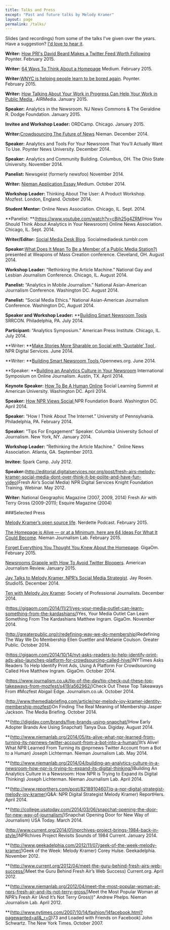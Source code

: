 ```yaml
---
title: Talks and Press
except: "Past and future talks by Melody Kramer"
layout: page
permalink: /talks/
---
```


Slides (and recordings) from some of the talks I've given over the years. Have a suggestion? [I'd love to hear it](https://github.com/melodykramer/talks/issues).


**Writer:** [How PRI's David Beard Makes a Twitter Feed Worth Following](http://www.poynter.org/news/media-innovation/318369/melody-kramer-how-pris-david-beard-makes-a-twitter-feed-worth-following/) Poynter. February 2015.


**Writer:** [64 Ways To Think About a Homepage](https://medium.com/thelist/64-ways-to-think-about-a-news-homepage-223c01952d26) Medium. February 2015.


**Writer:**[WNYC is helping people learn to be bored again](http://www.poynter.org/news/media-innovation/316207/melody-kramer-wnyc-is-helping-people-learn-to-be-bored-again/). Poynter. February 2015.


**Writer:** [How Talking About Your Work in Progress Can Help Your Work in Public Media ](http://airmediaworks.org/blog/sharing-out-loud). AIRMedia. January 2015.


**Speaker:** Analytics in the Newsroom. NJ News Commons & The Geraldine R. Dodge Foundation. January 2015.


**Invitee and Workshop Leader:** ORDCamp. Chicago. January 2015.


**Writer:**[Crowdsourcing The Future of News](http://www.niemanlab.org/2014/12/crowdsourcing-the-future-of-news/) Nieman. December 2014.


**Speaker:** Analytics and Tools For Your Newsroom That You&#8217;ll Actually Want To Use. Poynter News University. December 2014.


**Speaker:** Analytics and Community Building. Columbus, OH. The Ohio State University. November 2014.


**Panelist:** Newsgeist (formerly newsfoo) November 2014.


**Writer:** [Nieman Application Essay ](https://medium.com/thelist/my-nieman-application-essay-59663a303d5b) Medium. October 2014.



**Workshop Leader:** Thinking About The User: A Product Workshop. Mozfest. London, England. October 2014.


**Student Mentor:** Online News Association. Chicago, IL. Sept. 2014.


**Panelist: **(https://www.youtube.com/watch?v=cBjh25g4ZRM)How You Should Think About Analytics in Your Newsroom) Online News Association. Chicago, IL. Sept. 2014.


**Writer/Editor:** [Social Media Desk Blog](http://socialmediadesk.tumblr.com/). Socialmediadesk.tumblr.com


**Speaker:**[What Does It Mean To Be a Member of a Public Media Station?)](https://medium.com/@mkramer/what-does-it-mean-to-be-a-member-of-a-public-media-station-and-what-could-it-mean-59b0d3c90204) presented at Weapons of Mass Creation conference. Cleveland, OH. August 2014.


**Workshop Leader:** “Rethinking the Article Machine.” National Gay and Lesbian Journalism Conference. Chicago, IL. August 2014.


**Panelist:** “Analytics in Mobile Journalism.” National Asian-American Journalism Conference. Washington DC. August 2014.


**Panelist:** “Social Media Ethics.” National Asian-American Journalism Conference. Washington DC, August 2014.


**Speaker and Workshop Leader:** **[Building Smart Newsroom Tools](https://source.opennews.org/en-US/learning/building-smart-newsroom-tools/) SRRCON. Philadelphia, PA. July 2014.


**Participant:** “Analytics Symposium.” American Press Institute. Chicago, IL. July 2014.



**Writer: **[Make Stories More Sharable on Social with ‘Quotable’ Tool ](http://digitalservices.npr.org/post/make-stories-more-shareable-social-media-quotable-images). NPR Digital Services. June 2014.


**Writer: **[Building Smart Newsroom Tools ](https://source.opennews.org/en-US/learning/building-smart-newsroom-tools/)Opennews.org. June 2014.


**Speaker: **[Building an Analytics Culture in Your Newsroom](https://hackpad.com/Heres-Mels-Speech-for-ISOJ-DdutDblUtMs) International Symposium on Online Journalism. Austin, TX. April 2014.


**Keynote Speaker:** [How To Be A Human Online](https://hackpad.com/Heres-Mels-talk-for-the-Social-Learning-Summit-at-American-University-vgIAgSngYEC) Social Learning Summit at American University. Washington DC. April 2014.


**Speaker:** [How NPR Views Social ](https://hackpad.com/Mels-Talk-for-NPR-Foundation-Board-mZ9Zp24TTT9)NPR Foundation Board. Washington DC. April 2014.


**Speaker:** “How I Think About The Internet.” University of Pennsylvania. Philadelphia, PA. February 2014.


**Speaker:** “Tips For Engagement” Speaker. Columbia University School of Journalism. New York, NY. January 2014.


**Workshop Leader:** “Rethinking the Article Machine.”  Online News Association. Atlanta, GA. September 2013.


**Invitee:** Spark Camp. July 2012.


**Speaker:**(http://editorial.digitalservices.npr.org/post/fresh-airs-melody-kramer-social-media-dont-over-think-it-be-polite-and-have-fun-video)Fresh Air’s Social Media) NPR Digital Services Knight Foundation Training. Webinar. May 2012.


**Writer:** National Geographic Magazine (2007, 2009, 2014) Fresh Air with Terry Gross (2009-2011); Esquire Magazine (2004)


###Selected Press


[Melody Kramer&#8217;s open source life][1]. Nerdette Podcast. February 2015.

[The Homepage is Alive &#8212; or at a Minimum, here are 64 Ideas For What It Could Become][2]. Nieman Journalism Lab. February 2015.

[Forget Everything You Thought You Knew About the Homepage][3]. GigaOm. February 2015.

[Newsrooms Grapple with How To Avoid Twitter Bloopers][4]. American Journalism Review. January 2015.

[Jay Talks to Melody Kramer, NPR&#8217;s Social Media Strategist][5]. Jay Rosen. Studio15. December 2014.

[Ten with Melody Joy Kramer][6]. Society of Professional Journalists. December 2014.


  (https://gigaom.com/2014/11/21/yes-your-media-outlet-can-learn-something-from-the-kardashians/)Yes, Your Media Outlet Can Learn Something From The Kardashians Matthew Ingram. GigaOm. November 2014.



  (http://greaterpublic.org/r/redefining-way-we-do-membership)Redefining The Way We Do Membership Ellen Guettler and Melanie Coulson. Greater Public. October 2014.



  (https://gigaom.com/2014/10/14/nyt-asks-readers-to-help-identify-print-ads-also-launches-platform-for-crowdsourcing-called-hive/)NYTimes Asks Readers To Help Identify Print Ads, Using A Platform For Crowdsourcing Called Hive Matthew Ingram. GigaOm. October 2014.



  (https://www.journalism.co.uk/tip-of-the-day/tip-check-out-these-top-takeaways-from-mozfest/s419/a562962/)Check Out These Top Takeaways From #Mozfest Abigail Edge. Journalism.co.uk. October 2014.



  (http://www.themediabriefing.com/article/npr-melody-joy-kramer-identity-membership-mozfest)On Finding The Real Meaning of Membership Jasper Jackson. The Media Briefing. October 2014.



  **(http://digiday.com/brands/five-brands-using-snapchat/)How Early Adopter Brands Are Using Snapchat) Tanya Dua. Digiday. August 2014.



  **(http://www.niemanlab.org/2014/05/its-alive-what-npr-learned-from-turning-its-nprnews-twitter-account-from-a-bot-into-a-human/)It’s Alive! What NPR Learned From Turning its @nprnews Twitter Account from a Bot to a Human) Joseph Lichterman. Nieman Journalism Lab. May 2014.



  **(http://www.niemanlab.org/2014/04/building-an-analytics-culture-in-a-newsroom-how-npr-is-trying-to-expand-its-digital-thinking/)Building An Analytics Culture in a Newsroom: How NPR is Trying to Expand its Digital Thinking) Joseph Lichterman. Nieman Journalism Lab. April 2014.



  **(http://www.reporthers.com/post/82189104607/q-a-npr-digital-strategist-melody-joy-kramer)Q&A: NPR Digital Strategist Melody Kramer) ReportHers. April 2014.



  **(http://college.usatoday.com/2014/03/06/snapchat-opening-the-door-for-new-way-of-journalism/)Snapchat Opening Door for New Way of Journalism) USA Today. March 2014.



  (http://www.current.org/2014/01/nprchives-project-brings-1984-back-in-style/)NPRchives Project Revisits Sounds of 1984 Current. January 2014.



  **(http://www.geekadelphia.com/2012/11/07/geek-of-the-week-melody-kramer/)Geek of the Week: Melody Kramer) Corey Hulse. Geekadelphia. November 2012.



  **(http://www.current.org/2012/04/meet-the-guru-behind-fresh-airs-web-success/)Meet the Guru Behind Fresh Air’s Web Success) Current.org. April 2012.



  **(http://www.niemanlab.org/2012/04/meet-the-most-popular-woman-at-nprs-fresh-air-and-its-not-terry-gross/)Meet the Most Popular Woman at NPR’s Fresh Air (And It’s Not Terry Gross))” Andrew Phelps. Nieman Journalism Lab. April 2012.



  **(http://www.nytimes.com/2007/10/14/fashion/14facebook.html?pagewanted=all&_r=0)73 and Loaded with Friends on Facebook) John Schwartz. The New York Times. October 2007.


 [1]: http://nerdettepodcast.com/post/110652298367/melody-kramers-open-source-life-singing-civil
 [2]: http://www.niemanlab.org/2015/02/the-homepage-is-alive-or-at-a-minimum-here-are-64-ideas-for-what-it-could-become/
 [3]: https://gigaom.com/2015/02/09/forget-everything-you-thought-you-knew-about-the-homepage/
 [4]: http://ajr.org/2015/01/08/newsrooms-grapple-avoid-twitter-bloopers/
 [5]: https://nyustudio20.wordpress.com/2014/12/04/jay-talks-to-melody-kramer-nprs-social-media-strategist/
 [6]: http://www.spj.org/quill_issue.asp?REF=2150